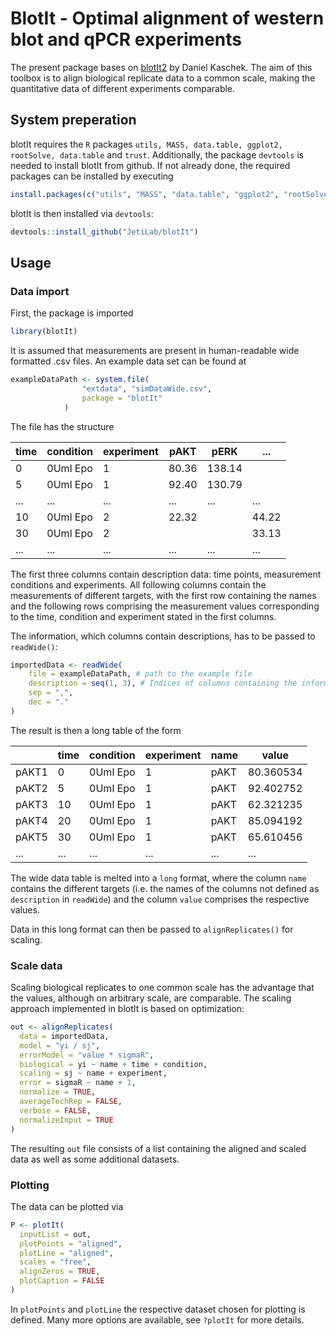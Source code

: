 
# BlotIt - Optimal alignment of western blot and qPCR experiments

The present package bases on [blotIt2](https://github.com/dkaschek/blotIt2) by Daniel Kaschek. The aim of this toolbox is to align biological replicate data to a common scale, making the quantitative data of different experiments comparable.

## System preperation

blotIt requires the `R` packages `utils, MASS, data.table, ggplot2, rootSolve, data.table` and `trust`. Additionally, the package `devtools` is needed to install blotIt from github. If not already done, the required packages can be installed by executing

```r
install.packages(c("utils", "MASS", "data.table", "ggplot2", "rootSolve", "trust", "devtools", "data.table"))
```
blotIt is then installed via `devtools`:
```r
devtools::install_github("JetiLab/blotIt")
```
## Usage

### Data import
First, the package is imported
```r
library(blotIt)
```
It is assumed that measurements are present in human-readable wide formatted .csv files. An example data set can be found at
```r
exampleDataPath <- system.file(
                "extdata", "simDataWide.csv",
                package = "blotIt"
            )
```
The file has the structure

|time|	condition|	experiment|	pAKT|	pERK|...|
|--- | --- | --- | --- | ---|--- | 
|0	|0Uml Epo	| 1 |80.36|	138.14| 
|5	|0Uml Epo	| 1	|92.40|	130.79| 
|...|...|...|...|...|...
10	|0Uml Epo	| 2	|22.32|		|44.22
30	|0Uml Epo	| 2	|	|	|33.13
|...|...|...|...|...|...


The first three columns contain description data: time points, measurement conditions and experiments. All following columns contain the measurements of different targets, with the first row containing the names and the following rows comprising the measurement values corresponding to the time, condition and experiment stated in the first columns.

The information, which columns contain descriptions, has to be passed to `readWide()`:
```r
importedData <- readWide(
    file = exampleDataPath, # path to the example file
    description = seq(1, 3), # Indices of columns containing the information
    sep = ",",
    dec = "."
)
```
The result is then a long table of the form

|    |time| condition| experiment|  name |    value|
|--- | --- | --- | --- | ---|--- |
pAKT1|       0|  0Uml Epo|  1|  pAKT| 80.360534
pAKT2|       5|  0Uml Epo|  1|  pAKT| 92.402752
pAKT3|      10|  0Uml Epo|  1|  pAKT| 62.321235
pAKT4|      20|  0Uml Epo|  1|  pAKT| 85.094192
pAKT5|      30|  0Uml Epo|  1|  pAKT| 65.610456
|...|...| ...| ...|...|...|

The wide data table is melted into a `long` format, where the column `name` contains the different targets (i.e. the names of the columns not defined as `description` in `readWide`) and the column `value` comprises the respective values.

Data in this long format can then be passed to `alignReplicates()` for scaling.

### Scale data
Scaling biological replicates to one common scale has the advantage that the values, although on arbitrary scale, are comparable. The scaling approach implemented in blotIt is based on optimization:

```r
out <- alignReplicates(
  data = importedData,
  model = "yi / sj",
  errorModel = "value * sigmaR",
  biological = yi ~ name + time + condition,
  scaling = sj ~ name + experiment,
  error = sigmaR ~ name + 1,
  normalize = TRUE,
  averageTechRep = FALSE,
  verbose = FALSE,
  normalizeInput = TRUE
)
```

The resulting `out` file consists of a list containing the aligned and scaled data as well as some additional datasets.

### Plotting
The data can be plotted via
```r
P <- plotIt(
  inputList = out,
  plotPoints = "aligned",
  plotLine = "aligned",
  scales = "free",
  alignZeros = TRUE,
  plotCaption = FALSE
)
```
In `plotPoints` and `plotLine` the respective dataset chosen for plotting is defined. Many more options are available, see `?plotIt` for more details.
